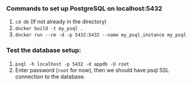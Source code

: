 ### Commands to set up PostgreSQL on localhost:5432
1. `cd db` (If not already in the directory)
1. `docker build -t my_psql .`
1. `docker run --rm -d -p 5432:5432 --name my_psql_instance my_psql`

### Test the database setup:
1. `psql -h localhost -p 5432 -d appdb -U root`
1. Enter password (`root` for now), then we should have psql SSL connection to the database.
